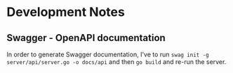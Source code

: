 # Development Notes

## Swagger - OpenAPI documentation

In order to generate Swagger documentation, I've to run `swag init -g server/api/server.go -o docs/api` and then `go build` and re-run the server.
